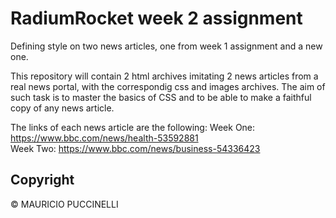 # RadiumRocket week 2 assignment

Defining style on two news articles, one from week 1 assignment and a new one.

This repository will contain 2 html archives imitating 2 news articles from a real news portal, with the correspondig css and images archives.
The aim of such task is to master the basics of CSS and to be able to make a faithful copy of any news article.

The links of each news article are the following:
    Week One:   https://www.bbc.com/news/health-53592881   
    Week Two:   https://www.bbc.com/news/business-54336423
      
## Copyright

© MAURICIO PUCCINELLI   